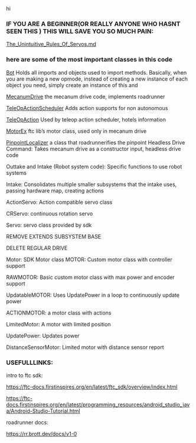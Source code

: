 hi 

### IF YOU ARE A BEGINNER(OR REALLY ANYONE WHO HASNT SEEN THIS ) THIS WILL SAVE YOU SO MUCH PAIN:


[The_Unintuitive_Rules_Of_Servos.md](..%2F..%2F..%2F..%2FThe_Unintuitive_Rules_Of_Servos.md)



### here are some of the most important classes in this code


[Bot](Subsystems/Bot.java)
    Holds all imports and objects used to import methods. Basically, when you are making a
    new opmode, instead of creating a new instance of each object you need, simply create
    an instance of this and

[MecanumDrive](roadrunner/drives/MecanumDrive.java)
    the mecanum drive code, implements roadrunner

[TeleOpActionScheduler](OpmodeActionSceduling/TeleOpActionScheduler.java)
    Adds action supports for non autonomous

[TeleOpAction](OpmodeActionSceduling/TeleOpAction.java)
    Used by teleop action scheduler, hotels information

[MotorEx](com/arcrobotics/ftclib/hardware/motors/MotorEx.java)
    ftc lib’s motor class, used only in mecanum drive

[PinpointLocalizer](roadrunner/localizers/PinpointLocalizer.java)
    a class that roadrunnerifies the pinpoint
Headless Drive Command: 
    Takes mecanum drive as a constructor input, headless drive code

Outtake and Intake (Robot system code): 
    Specific functions to use robot systems

Intake: 
    Consolidates multiple smaller subsystems that the intake uses, passing hardware map, creating actions

ActionServo: 
    Action compatible servo class

CRServo: 
    continuous rotation servo

Servo: 
    servo class provided by sdk

REMOVE EXTENDS SUBSYSTEM BASE

DELETE REGULAR DRIVE

Motor: 
    SDK Motor class
MOTOR: 
    Custom motor class with controller support

RAWMOTOR: 
    Basic custom motor class with max power and encoder support

UpdatableMOTOR: 
    Uses UpdatePower in a loop to continuously update power

ACTIONMOTOR: 
    a motor class with actions

LimitedMotor: 
    A motor with limited position

UpdatePower: 
    Updates power

DistanceSensorMotor: 
    Limited motor with distance sensor report
    




### USEFULLLINKS:

intro to ftc sdk:

https://ftc-docs.firstinspires.org/en/latest/ftc_sdk/overview/index.html

https://ftc-docs.firstinspires.org/en/latest/programming_resources/android_studio_java/Android-Studio-Tutorial.html

roadrunner docs:

https://rr.brott.dev/docs/v1-0